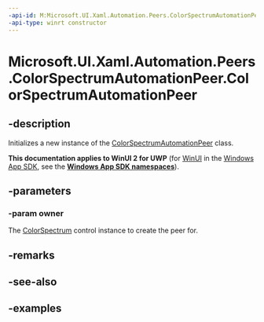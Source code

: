 ```yaml
---
-api-id: M:Microsoft.UI.Xaml.Automation.Peers.ColorSpectrumAutomationPeer.#ctor(Microsoft.UI.Xaml.Controls.Primitives.ColorSpectrum)
-api-type: winrt constructor
---
```


<!-- Method syntax.
public ColorSpectrumAutomationPeer.ColorSpectrumAutomationPeer(ColorSpectrum owner)
-->

# Microsoft.UI.Xaml.Automation.Peers.ColorSpectrumAutomationPeer.ColorSpectrumAutomationPeer

## -description

Initializes a new instance of the [ColorSpectrumAutomationPeer](colorspectrumautomationpeer.md) class.

**This documentation applies to WinUI 2 for UWP** (for [WinUI](/windows/apps/winui/winui3/) in the [Windows App SDK](/windows/apps/windows-app-sdk/), see the **[Windows App SDK namespaces](/windows/windows-app-sdk/api/winrt/)**).

## -parameters
### -param owner

The [ColorSpectrum](../microsoft.ui.xaml.controls.primitives/colorspectrum.md) control instance to create the peer for.

## -remarks

## -see-also

## -examples

